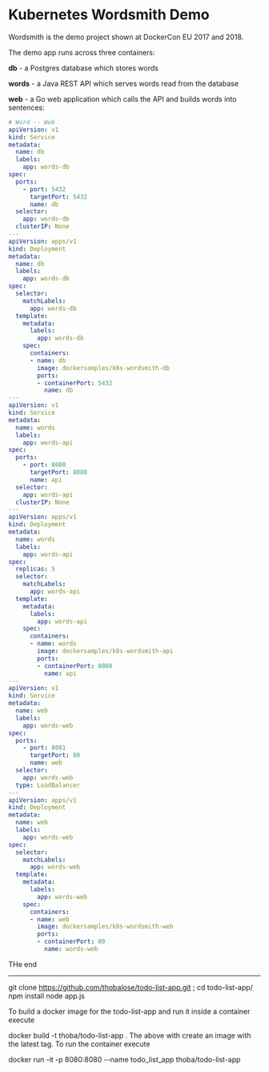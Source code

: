 # Kubernetes Wordsmith Demo

Wordsmith is the demo project shown at DockerCon EU 2017 and 2018.

The demo app runs across three containers:

**db** - a Postgres database which stores words

**words** - a Java REST API which serves words read from the database

**web** - a Go web application which calls the API and builds words into sentences:



```yaml
# Word -- Web
apiVersion: v1
kind: Service
metadata:
  name: db
  labels:
    app: words-db
spec:
  ports:
    - port: 5432
      targetPort: 5432
      name: db
  selector:
    app: words-db
  clusterIP: None
---
apiVersion: apps/v1
kind: Deployment
metadata:
  name: db
  labels:
    app: words-db
spec:
  selector:
    matchLabels:
      app: words-db
  template:
    metadata:
      labels:
        app: words-db
    spec:
      containers:
      - name: db
        image: dockersamples/k8s-wordsmith-db
        ports:
        - containerPort: 5432
          name: db
---
apiVersion: v1
kind: Service
metadata:
  name: words
  labels:
    app: words-api
spec:
  ports:
    - port: 8080
      targetPort: 8080
      name: api
  selector:
    app: words-api
  clusterIP: None
---
apiVersion: apps/v1
kind: Deployment
metadata:
  name: words
  labels:
    app: words-api
spec:
  replicas: 5
  selector:
    matchLabels:
      app: words-api
  template:
    metadata:
      labels:
        app: words-api
    spec:
      containers:
      - name: words
        image: dockersamples/k8s-wordsmith-api
        ports:
        - containerPort: 8080
          name: api
---
apiVersion: v1
kind: Service
metadata:
  name: web
  labels:
    app: words-web
spec:
  ports:
    - port: 8081
      targetPort: 80
      name: web
  selector:
    app: words-web
  type: LoadBalancer
---
apiVersion: apps/v1
kind: Deployment
metadata:
  name: web
  labels:
    app: words-web
spec:
  selector:
    matchLabels:
      app: words-web
  template:
    metadata:
      labels:
        app: words-web
    spec:
      containers:
      - name: web
        image: dockersamples/k8s-wordsmith-web
        ports:
        - containerPort: 80
          name: words-web


```

THe end 


----


git clone https://github.com/thobalose/todo-list-app.git ; cd todo-list-app/
npm install
node app.js

To build a docker image for the todo-list-app and run it inside a container execute

docker build -t thoba/todo-list-app .
The above with create an image with the latest tag. To run the container execute

docker run -it -p 8080:8080 --name todo_list_app thoba/todo-list-app


